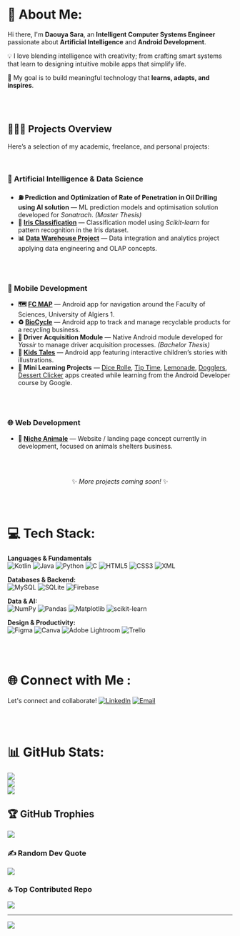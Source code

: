 # 💫 About Me:
Hi there, I'm **Daouya Sara**, an **Intelligent Computer Systems Engineer** passionate about **Artificial Intelligence** and **Android Development**.  

💡 I love blending intelligence with creativity; from crafting smart systems that learn to designing intuitive mobile apps that simplify life.  

🎯 My goal is to build meaningful technology that **learns, adapts, and inspires**.  


<br><br> 


<h2>👩🏻‍💻 Projects Overview</h2>

<p>Here’s a selection of my academic, freelance, and personal projects:</p>

<br>


<h3>🤖 Artificial Intelligence & Data Science</h3>

<ul>
  <li><b>⛽ Prediction and Optimization of Rate of Penetration in Oil Drilling using AI solution</b> — ML prediction models and optimisation solution developed for <i>Sonatrach</i>. <i>(Master Thesis)</i></li>
  <li><b>🌸 <a href="https://github.com/DaouiaSarah/IrisClassification">Iris Classification</a></b> — Classification model using <i>Scikit-learn</i> for pattern recognition in the Iris dataset.</li>
  <li><b>📊 <a href="https://github.com/DaouiaSarah/Datawarehouse-Project">Data Warehouse Project</a></b> — Data integration and analytics project applying data engineering and OLAP concepts.</li>
</ul>

<br><br>


<h3>📱 Mobile Development</h3>

<ul>
  <li><b>🗺️ <a href="https://github.com/DaouiaSarah/FacCentraleMap">FC MAP</a></b> — Android app for navigation around the Faculty of Sciences, University of Algiers 1.</li>
  <li><b>♻️ <a href="https://github.com/DaouiaSarah/BioCycle">BioCycle</a></b> — Android app to track and manage recyclable products for a recycling business.</li>
  <li><b>🚗 Driver Acquisition Module</b> — Native Android module developed for <i>Yassir</i> to manage driver acquisition processes. <i>(Bachelor Thesis)</i></li>
  <li><b>📖 <a href="https://github.com/DaouiaSarah/Kids-Tales">Kids Tales</a></b> — Android app featuring interactive children’s stories with illustrations.</li>
  <li><b>🎲 Mini Learning Projects</b> — <a href="https://github.com/DaouiaSarah/DiceRollerApp">Dice Rolle</a>, <a href="https://github.com/DaouiaSarah/TipTimeApp">Tip Time</a>, <a href="https://github.com/DaouiaSarah/LemonadeApp">Lemonade</a>, <a  href="https://github.com/DaouiaSarah/DogglersApp">Dogglers</a>, <a href="https://github.com/DaouiaSarah/DessertClickerApp">Dessert Clicker</a> apps created while learning from the Android Developer course by Google.</li>
</ul>


<br><br>


<h3>🌐 Web Development</h3>

<ul>
  <li><b>🐾 <a href=https://github.com/DaouiaSarah/Niche-Animale-Website>Niche Animale</a></b> — Website / landing page concept currently in development, focused on animals shelters business.</li>
</ul>

<br><br>

<p align="center">✨ <i>More projects coming soon!</i> ✨</p>



<br><br> 


# 💻 Tech Stack:

**Languages & Fundamentals**  
![Kotlin](https://img.shields.io/badge/kotlin-%237F52FF.svg?style=for-the-badge&logo=kotlin&logoColor=white)
![Java](https://img.shields.io/badge/java-%23ED8B00.svg?style=for-the-badge&logo=openjdk&logoColor=white)
![Python](https://img.shields.io/badge/python-3670A0?style=for-the-badge&logo=python&logoColor=ffdd54)
![C](https://img.shields.io/badge/c-%2300599C.svg?style=for-the-badge&logo=c&logoColor=white)
![HTML5](https://img.shields.io/badge/HTML5-%23E34F26.svg?style=for-the-badge&logo=html5&logoColor=white)
![CSS3](https://img.shields.io/badge/CSS3-%231572B6.svg?style=for-the-badge&logo=css3&logoColor=white)
![XML](https://img.shields.io/badge/XML-%23F77E00.svg?style=for-the-badge&logo=xml&logoColor=white)

**Databases & Backend:**  
![MySQL](https://img.shields.io/badge/MySQL-4479A1.svg?style=for-the-badge&logo=mysql&logoColor=white)
![SQLite](https://img.shields.io/badge/SQLite-%2307405e.svg?style=for-the-badge&logo=sqlite&logoColor=white)
![Firebase](https://img.shields.io/badge/Firebase-%23039BE5.svg?style=for-the-badge&logo=firebase)

**Data & AI:**  
![NumPy](https://img.shields.io/badge/numpy-%23013243.svg?style=for-the-badge&logo=numpy&logoColor=white)
![Pandas](https://img.shields.io/badge/pandas-%23150458.svg?style=for-the-badge&logo=pandas&logoColor=white)
![Matplotlib](https://img.shields.io/badge/Matplotlib-%23ffffff.svg?style=for-the-badge&logo=Matplotlib&logoColor=black)
![scikit-learn](https://img.shields.io/badge/scikit--learn-%23F7931E.svg?style=for-the-badge&logo=scikit-learn&logoColor=white)

**Design & Productivity:**  
![Figma](https://img.shields.io/badge/figma-%23F24E1E.svg?style=for-the-badge&logo=figma&logoColor=white)
![Canva](https://img.shields.io/badge/Canva-%2300C4CC.svg?style=for-the-badge&logo=Canva&logoColor=white)
![Adobe Lightroom](https://img.shields.io/badge/Adobe%20Lightroom-31A8FF.svg?style=for-the-badge&logo=Adobe%20Lightroom&logoColor=white)
![Trello](https://img.shields.io/badge/Trello-%23026AA7.svg?style=for-the-badge&logo=Trello&logoColor=white)


<br><br> 


# 🌐 Connect with Me :

Let's connect and collaborate!
[![LinkedIn](https://img.shields.io/badge/LinkedIn-%230077B5.svg?logo=linkedin&logoColor=white)](https://linkedin.com/in/daouya-sara-l-616915253)
[![Email](https://img.shields.io/badge/Email-D14836?logo=gmail&logoColor=white)](mailto:labtanidaouia@gmail.com)


<br><br> 


# 📊 GitHub Stats:
![](https://github-readme-stats.vercel.app/api?username=DaouiaSarah&theme=calm_pink&hide_border=false&include_all_commits=false&count_private=false)<br/>
![](https://github-streak-stats.vercel.app/?user=DaouiaSarah&theme=calm_pink&hide_border=false)<br/>
![](https://github-readme-stats.vercel.app/api/top-langs/?username=DaouiaSarah&theme=calm_pink&hide_border=false&include_all_commits=false&count_private=false&layout=compact)

## 🏆 GitHub Trophies
![](https://github-profile-trophy.vercel.app/?username=DaouiaSarah&theme=calm_pink&no-frame=false&no-bg=true&margin-w=4)

### ✍️ Random Dev Quote
![](https://quotes-github-readme.vercel.app/api?type=horizontal&theme=dark)

### 🔝 Top Contributed Repo
![](https://github-contributor-stats.vercel.app/api?username=DaouiaSarah&limit=5&theme=calm_pink&combine_all_yearly_contributions=true)

---
[![](https://visitcount.itsvg.in/api?id=DaouiaSarah&icon=0&color=9)](https://visitcount.itsvg.in)

<!-- Proudly created with GPRM ( https://gprm.itsvg.in ) -->
